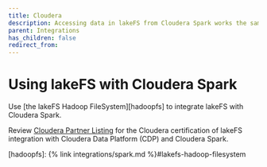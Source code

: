 ```yaml
---
title: Cloudera
description: Accessing data in lakeFS from Cloudera Spark works the same as accessing S3 data from Apache Spark.
parent: Integrations
has_children: false
redirect_from: 
---
```


# Using lakeFS with Cloudera Spark

Use [the lakeFS Hadoop FileSystem][hadoopfs] to integrate lakeFS with Cloudera Spark.

Review [Cloudera Partner Listing](https://www.cloudera.com/partners/partners-listing.html?q=lakefs) for the Cloudera certification of lakeFS integration with Cloudera Data Platform (CDP) and Cloudera Spark.


[hadoopfs]:  {% link integrations/spark.md %}#lakefs-hadoop-filesystem
